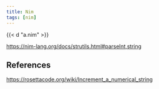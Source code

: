 ```yaml
---
title: Nim
tags: [nim]
---
```


{{< d "a.nim" >}}

<https://nim-lang.org/docs/strutils.html#parseInt,string>

## References

<https://rosettacode.org/wiki/Increment_a_numerical_string>
